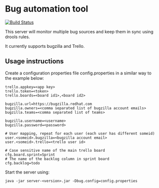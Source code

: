 # Bug automation tool

[![Build Status](https://travis-ci.org/MarSik/bugautomation.svg?branch=master)](https://travis-ci.org/MarSik/bugautomation)

This server will monitor multiple bug sources and keep them in sync using drools rules.

It currently supports bugzilla and Trello.

## Usage instructions

Create a configuration properties file config.properties in a similar way to the example below:

```
trello.appkey=<app key>
trello.token=<token>
trello.boards=<board id1>,<board id2>

bugzilla.url=https://bugzilla.redhat.com
bugzilla.owners=<comma separated list of bugzilla account emails>
bugzilla.teams=<comma separated list of teams>

bugzilla.username=<username>
bugzilla.password=<password>

# User mapping, repeat for each user (each user has different someid)
user.<someid>.bugzilla=<bugzilla account email>
user.<someid>.trello=<trello user id>

# Case sensitive name of the main trello board
cfg.board.sprint=Sprint
# The name of the backlog column in sprint board
cfg.backlog=todo

```

Start the server using:

```
java -jar server-<version>.jar -Dbug.config=config.properties
```

